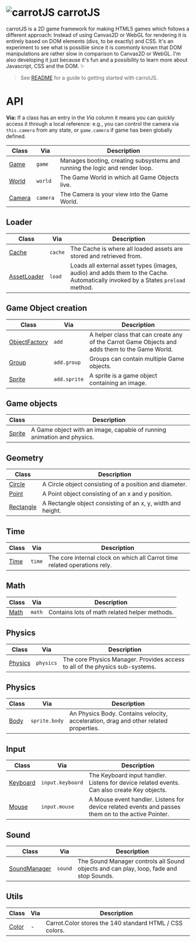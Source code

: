 # ![carrotJS](https://raw.githubusercontent.com/bonsaiheldin/carrotJS/master/carrotjs-logo.svg?sanitize=true) carrotJS

carrotJS is a 2D game framework for making HTML5 games which follows a different approach: Instead of using Canvas2D or WebGL for rendering it is entirely based on DOM elements (divs, to be exactly) and CSS. It's an experiment to see what is possible since it is commonly known that DOM manipulations are rather slow in comparison to Canvas2D or WebGL. I'm also developing it just because it's fun and a possibility to learn more about Javascript, CSS and the DOM. ✨

> See [README](https://github.com/bonsaiheldin/carrotJS/blob/master/README.md) for a guide to getting started with carrotJS.

# API

**Via:** If a class has an entry in the _Via_ column it means you can quickly access it through a local reference: e.g., you can control the camera via `this.camera` from any state, or `game.camera` if game has been globally defined.

| Class | Via | Description |
| ----- | --- | ----------- |
| [Game](./Carrot.Game.html) | `game` | Manages booting, creating subsystems and running the logic and render loop. |
| [World](./Carrot.World.html) | `world` | The Game World in which all Game Objects live. |
| [Camera](./Carrot.Camera.html) | `camera` | The Camera is your view into the Game World. |

## Loader

| Class | Via | Description |
| --- | --- | --- |
| [Cache](./Carrot.Cache.html) | `cache` | The Cache is where all loaded assets are stored and retrieved from. |
| [AssetLoader](./Carrot.AssetLoader.html) | `load` | Loads all external asset types (images, audio) and adds them to the Cache. Automatically invoked by a States `preload` method. |

## Game Object creation

| Class | Via | Description |
| --- | --- | --- |
| [ObjectFactory](./Carrot.ObjectFactory.html) | `add` | A helper class that can create any of the Carrot Game Objects and adds them to the Game World. |
| [Group](./Carrot.Group.html) | `add.group` | Groups can contain multiple Game objects.
| [Sprite](./Carrot.Sprite.html) | `add.sprite` | A sprite is a game object containing an image.

<a name="display"></a>

## Game objects

| Class | Description |
| --- | --- |
| [Sprite](./Carrot.Sprite.html) | A Game object with an image, capable of running animation and physics. |

## Geometry

| Class | Description |
| --- | --- |
| [Circle](./Carrot.Circle.html) | A Circle object consisting of a position and diameter. |
| [Point](./Carrot.Point.html) | A Point object consisting of an x and y position. |
| [Rectangle](./Carrot.Rectangle.html) | A Rectangle object consisting of an x, y, width and height. |

## Time

| Class | Via | Description |
| --- | --- | --- |
| [Time](./Carrot.Time.html) | `time` | The core internal clock on which all Carrot time related operations rely. |

## Math

| Class | Via | Description |
| --- | --- | --- |
| [Math](./Carrot.Math.html) | `math` | Contains lots of math related helper methods. |

<a name="physics"></a>

## Physics

| Class | Via | Description |
| --- | --- | --- |
| [Physics](./Carrot.Physics.html) | `physics` | The core Physics Manager. Provides access to all of the physics sub-systems. |

<a name="arcadephysics"></a>

## Physics

| Class | Via | Description |
| --- | --- | --- |
| [Body](./Carrot.Physics.Body.html) | `sprite.body` | An Physics Body. Contains velocity, acceleration, drag and other related properties. |

## Input

| Class | Via | Description |
| --- | --- | --- |
| [Keyboard](./Carrot.Keyboard.html) | `input.keyboard` | The Keyboard input handler. Listens for device related events. Can also create Key objects. |
| [Mouse](./Carrot.Mouse.html) | `input.mouse` | A Mouse event handler. Listens for device related events and passes them on to the active Pointer. |

## Sound

| Class | Via | Description |
| --- | --- | --- |
| [SoundManager](./Carrot.SoundManager.html) | `sound` | The Sound Manager controls all Sound objects and can play, loop, fade and stop Sounds. |

## Utils

| Class | Via | Description |
| --- | --- | --- |
| [Color](./Carrot.Color.html) | - | Carrot.Color stores the 140 standard HTML / CSS colors. |
